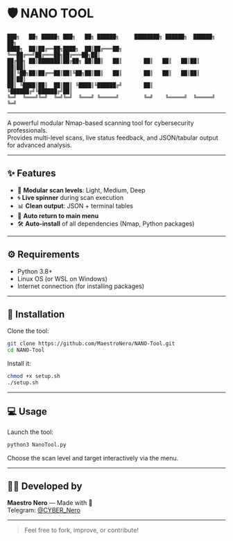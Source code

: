 # 🛡️ NANO TOOL

```
███╗   ██╗ █████╗ ███╗   ██╗ ██████╗     ████████╗ ██████╗  ██████╗ ██╗  
████╗  ██║██╔══██╗████╗  ██║██╔═══██╗    ╚══██╔══╝██╔═══██╗██╔═══██╗██║  
██╔██╗ ██║███████║██╔██╗ ██║██║   ██║       ██║   ██║   ██║██║   ██║██║  
██║╚██╗██║██╔══██║██║╚██╗██║██║   ██║       ██║   ██║   ██║██║   ██║██║  
██║ ╚████║██║  ██║██║ ╚████║╚██████╔╝       ██║   ╚██████╔╝╚██████╔╝██║  
╚═╝  ╚═══╝╚═╝  ╚═╝╚═╝  ╚═══╝ ╚═════╝        ╚═╝    ╚═════╝  ╚═════╝ ╚═╝  
```

---

A powerful modular Nmap-based scanning tool for cybersecurity professionals.  
Provides multi-level scans, live status feedback, and JSON/tabular output for advanced analysis.

---

## ✨ Features

- 🧠 **Modular scan levels**: Light, Medium, Deep
- 🌀 **Live spinner** during scan execution
- 📊 **Clean output**: JSON + terminal tables
- 🔁 **Auto return to main menu**
- 🛠️ **Auto-install** of all dependencies (Nmap, Python packages)

---

## ⚙️ Requirements

- Python 3.8+
- Linux OS (or WSL on Windows)
- Internet connection (for installing packages)

---

## 🚀 Installation

Clone the tool:

```bash
git clone https://github.com/MaestroNero/NANO-Tool.git
cd NANO-Tool
```

Install it:

```bash
chmod +x setup.sh
./setup.sh
```

---

## 💻 Usage

Launch the tool:

```bash
python3 NanoTool.py
```

Choose the scan level and target interactively via the menu.

---

## 👨‍💻 Developed by

**Maestro Nero** — Made with 💖  
Telegram: [@CYBER_Nero](https://t.me/CYBER_Nero)

---

> Feel free to fork, improve, or contribute!
